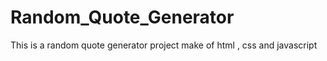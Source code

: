 # Random_Quote_Generator
This is a random quote generator project make of html , css and javascript
